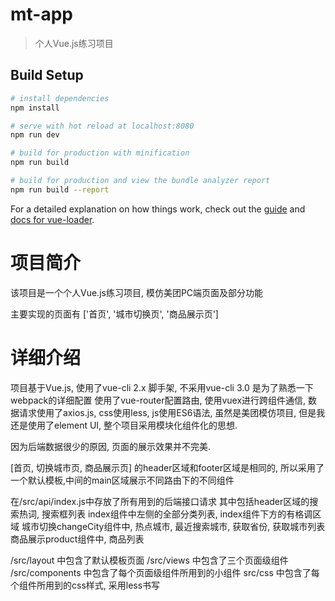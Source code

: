 # mt-app

> 个人Vue.js练习项目

## Build Setup

``` bash
# install dependencies
npm install

# serve with hot reload at localhost:8080
npm run dev

# build for production with minification
npm run build

# build for production and view the bundle analyzer report
npm run build --report
```

For a detailed explanation on how things work, check out the [guide](http://vuejs-templates.github.io/webpack/) and [docs for vue-loader](http://vuejs.github.io/vue-loader).

# 项目简介
该项目是一个个人Vue.js练习项目, 模仿美团PC端页面及部分功能

主要实现的页面有 ['首页', '城市切换页', '商品展示页']

# 详细介绍

项目基于Vue.js, 使用了vue-cli 2.x 脚手架, 不采用vue-cli 3.0 是为了熟悉一下webpack的详细配置
使用了vue-router配置路由, 使用vuex进行跨组件通信, 数据请求使用了axios.js, css使用less, js使用ES6语法, 虽然是美团模仿项目, 但是我还是使用了element UI, 整个项目采用模块化组件化的思想.

因为后端数据很少的原因, 页面的展示效果并不完美.

[首页, 切换城市页, 商品展示页] 的header区域和footer区域是相同的, 所以采用了一个默认模板,中间的main区域展示不同路由下的不同组件

在/src/api/index.js中存放了所有用到的后端接口请求
其中包括header区域的搜索热词, 搜索框列表
index组件中左侧的全部分类列表, index组件下方的有格调区域
城市切换changeCity组件中, 热点城市, 最近搜索城市, 获取省份, 获取城市列表
商品展示product组件中, 商品列表

/src/layout 中包含了默认模板页面
/src/views 中包含了三个页面级组件
/src/components 中包含了每个页面级组件所用到的小组件
src/css 中包含了每个组件所用到的css样式, 采用less书写